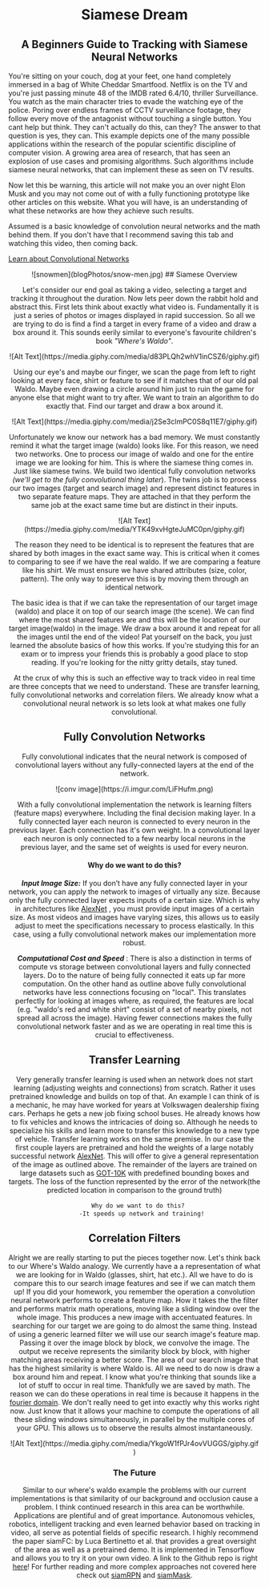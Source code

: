 # <center>Siamese Dream</center>
## <center>A Beginners Guide to Tracking with Siamese Neural Networks</center>

You're sitting on your couch, dog at your feet, one hand completely immersed in a bag of White Cheddar Smartfood. Netflix is on the TV and you're just passing minute 48 of the IMDB rated 6.4/10, thriller Surveillance. You watch as the main character tries to evade the watching eye of the police. Poring over endless frames of CCTV surveillance footage, they follow every move of the antagonist without touching a single button. You cant help but think. They can't actually do this, can they?  The answer to that question is yes, they can. This example depicts one of the many possible applications within the research of the popular scientific discipline of computer vision. A growing area area of research, that has seen an explosion of use cases and promising algorithms. Such algorithms include siamese neural networks, that can implement these as seen on TV results.

Now let this be warning, this article will not make you an over night Elon Musk and you may not come out of with a fully functioning prototype like other articles on this website. What you will have, is an understanding of what these networks are how they achieve such results.

Assumed is a basic knowledge of convolution neural networks and the math behind them. If you don't have that I recommend saving this tab and watching this video, then coming back.


[Learn about Convolutional Networks][0f7dd8c6]

[0f7dd8c6]: https://www.youtube.com/watch?v=YRhxdVk_sIs "link"


<center>![snowmen](blogPhotos/snow-men.jpg)
## Siamese Overview

Let's consider our end goal as taking a video, selecting a target and tracking it throughout the duration. Now lets peer down the rabbit hold and abstract this. First lets think about exactly what video is. Fundamentally it is just a series of photos or images displayed in rapid succession. So all we are trying to do is find a find a target in every frame of a video and draw a box around it. This sounds eerily similar to everyone's favourite children's book _"Where's Waldo"_.
<center>![Alt Text](https://media.giphy.com/media/d83PLQh2whV1inCSZ6/giphy.gif)

Using our eye's and maybe our finger,  we scan the page from left to right looking at every face, shirt or feature to see if it matches that of our old pal Waldo. Maybe even drawing a circle around him just to ruin the game for anyone else that might want to try after.  We want to train an algorithm to do exactly that. Find our target and draw a box around it.

<center>![Alt Text](https://media.giphy.com/media/j2Se3clmPC0S8q11E7/giphy.gif)

Unfortunately we know our network has a bad memory. We must constantly remind it what the target image (waldo) looks like. For this reason, we need two networks. One to process our image of waldo and one for the entire image we are looking for him. This is where the siamese thing comes in. Just like siamese twins. We build two identical fully convolution networks _(we'll get to the fully convolutional thing later_). The twins job is to process our two images (target and search image) and represent distinct features in two separate feature maps. They are attached in that they perform the same job at the exact same time but are distinct in their inputs.
<center>![Alt Text](https://media.giphy.com/media/YTK49xvHgteJuMC0pn/giphy.gif)

The reason they need to be identical is to represent the features that are shared by both images in the exact same way. This is critical when it comes to comparing to see if we have the real waldo. If we are comparing a feature like his shirt. We must ensure we have shared attributes (size, color, pattern). The only way to preserve this is by moving them through an identical network.



The basic idea is that if we can take the representation of our target image (waldo) and place it on top of our search image (the scene). We can find where the most shared features are and this will be the location of our target image(waldo) in the image. We draw a box around it and repeat for all the images until the end of the video! Pat yourself on the back, you just learned the absolute basics of how this works. If you're studying this for an exam or to impress your friends this is probably a good place to stop reading. If you're looking for the nitty gritty details, stay tuned.

At the crux of why this is such an effective way to track video in real time are three concepts that we need to understand. These are transfer learning, fully convolutional networks and correlation filers.
We already know what a convolutional neural network is so lets look at what makes one fully convolutional.

## Fully Convolution Networks
Fully convolutional indicates that the neural network is composed of convolutional layers without any fully-connected layers at the end of the network.

<center>![conv image](https://i.imgur.com/LiFHufm.png)

With a fully convolutional implementation the network is learning filters (feature maps) everywhere. Including the final decision making layer.
In a fully connected layer each neuron is connected to every neuron in the previous layer. Each connection has it's own weight. In a convolutional layer each neuron is only connected to a few nearby local neurons in the previous layer, and the same set of weights is used for every neuron.

#### Why do we want to do this?
_**Input Image Size:**_  If you don’t have any fully connected layer in your network, you can apply the network to images of virtually any size. Because only the fully connected layer expects inputs of a certain size. Which is why in architectures like [AlexNet][772ec5d6]
, you must provide input images of a certain size. As most videos and images have varying sizes, this allows us to easily adjust to meet the specifications necessary to process elastically. In this case, using a fully convolutional network makes our implementation more robust.


  [772ec5d6]: https://medium.com/@smallfishbigsea/a-walk-through-of-alexnet-6cbd137a5637 "a"

  _**Computational Cost and Speed**_ : There is also a distinction in terms of compute vs storage between convolutional layers and fully connected layers.
    Do to the nature of being fully connected it eats up far more computation. On the other hand as outline above fully convolutional networks have less connections focusing on "local". This translates perfectly for looking at images where, as required, the features are local (e.g. "waldo's red and white shirt" consist of a set of nearby pixels, not spread all across the image). Having fewer connections makes the fully convolutional network faster and as we are operating in real time this is crucial to effectiveness.



## Transfer Learning
Very generally transfer learning is used when an network does not start learning (adjusting weights and connections) from scratch. Rather it uses pretrained knowledge and builds on top of that. An example I can think of is a mechanic, he may have worked for years at Volkswagen dealership fixing cars. Perhaps he gets a new job fixing school buses. He already knows how to fix vehicles and knows the intricacies of doing so. Although he needs to specialize his skills and learn more to transfer this knowledge to a new type of vehicle. Transfer learning works on the same premise. In our case the first couple layers are pretrained and hold the weights of a large notably successful network [AlexNet](https://mediuAlexNet"m.com/@smallfishbigsea/a-walk-through-of-alexnet-6cbd137a5637). This will offer to give a general representation of the image as outlined above. The remainder of the layers are trained on large datasets such as [GOT-10K](http://got-10k.aitestunion.com/) with predefined bounding boxes and targets. The loss of the function represented by the error of the network(the predicted location in comparison to the ground truth)

      Why do we want to do this?
        -It speeds up network and training!







## Correlation Filters
Alright we are really starting to put the pieces together now. Let's think back to our Where's Waldo analogy. We currently have a a representation of what we are looking for in Waldo (glasses, shirt, hat etc.). All we have to do is compare this to our search image features and see if we can match them up!
 If you did your homework, you remember the operation a convolution neural network performs to create a feature map. How it takes the the filter and performs matrix math operations, moving like a sliding window over the whole image. This produces a new image with accentuated features. In searching for our target we are going to do almost the same thing. Instead of using a generic learned filter we will use our search image's feature map. Passing it over the image block by block, we convolve the image. The output we receive represents the similarity block by block, with higher matching areas receiving a better score. The area of our search image that has the highest similarity is where Waldo is. All we need to do now is draw a box around him and repeat.
 I know what you're thinking that sounds like a lot of stuff to occur in real time. Thankfully we are saved by math. The reason we can do these operations in real time is because it happens in the [fourier domain](https://betterexplained.com/articles/an-interactive-guide-to-the-fourier-transform/). We don't really need to get into exactly why this works right now. Just know that it allows your machine to compute the operations of all these sliding windows simultaneously, in parallel by the multiple cores of your GPU. This allows us to observe the results almost instantaneously.


<center>![Alt Text](https://media.giphy.com/media/YkgoW1fPJr4ovVUGGS/giphy.gif
)




### The Future
Similar to our where's waldo example the problems with our current implementations is that similarity of our background and occlusion cause a problem. I think continued research in this area can be worthwhile. Applications are plentiful and of great importance. Autonomous vehicles, robotics, intelligent tracking and even learned behavior based on tracking in video, all serve as potential fields of specific research.
I highly recommend the paper siamFC: by Luca Bertinetto et al. that provides a great oversight of the area as well as a pretrained demo. It is implemented in Tensorflow and allows you to try it on your own video. A link to the Github repo is right [here](https://github.com/torrvision/siamfc-tf)!
For further reading and more complex approaches not covered here check out [siamRPN](https://github.com/foolwood/DaSiamRPN) and [siamMask](https://github.com/foolwood/SiamMask).
